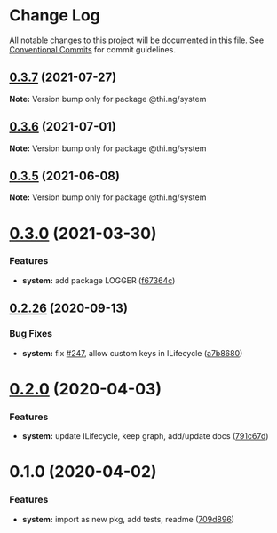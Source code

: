 # Change Log

All notable changes to this project will be documented in this file.
See [Conventional Commits](https://conventionalcommits.org) for commit guidelines.

## [0.3.7](https://github.com/thi-ng/umbrella/compare/@thi.ng/system@0.3.6...@thi.ng/system@0.3.7) (2021-07-27)

**Note:** Version bump only for package @thi.ng/system





## [0.3.6](https://github.com/thi-ng/umbrella/compare/@thi.ng/system@0.3.5...@thi.ng/system@0.3.6) (2021-07-01)

**Note:** Version bump only for package @thi.ng/system





## [0.3.5](https://github.com/thi-ng/umbrella/compare/@thi.ng/system@0.3.4...@thi.ng/system@0.3.5) (2021-06-08)

**Note:** Version bump only for package @thi.ng/system





# [0.3.0](https://github.com/thi-ng/umbrella/compare/@thi.ng/system@0.2.48...@thi.ng/system@0.3.0) (2021-03-30)


### Features

* **system:** add package LOGGER ([f67364c](https://github.com/thi-ng/umbrella/commit/f67364cb12f7a868e005a8f6ea7759d9fc03c216))





## [0.2.26](https://github.com/thi-ng/umbrella/compare/@thi.ng/system@0.2.25...@thi.ng/system@0.2.26) (2020-09-13)


### Bug Fixes

* **system:** fix [#247](https://github.com/thi-ng/umbrella/issues/247), allow custom keys in ILifecycle ([a7b8680](https://github.com/thi-ng/umbrella/commit/a7b86804255f22cbdbcaf128854ba615fb5cf20f))





# [0.2.0](https://github.com/thi-ng/umbrella/compare/@thi.ng/system@0.1.0...@thi.ng/system@0.2.0) (2020-04-03)


### Features

* **system:** update ILifecycle, keep graph, add/update docs ([791c67d](https://github.com/thi-ng/umbrella/commit/791c67d446c5fae041831a16b250b5cfd62312d0))





# 0.1.0 (2020-04-02)


### Features

* **system:** import as new pkg, add tests, readme ([709d896](https://github.com/thi-ng/umbrella/commit/709d896cee964dc876e1e53c95a3b77a00d8c433))
